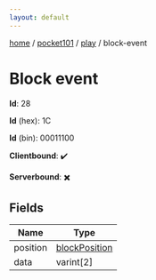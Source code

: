 ```yaml
---
layout: default
---
```


[home](/)  /  [pocket101](/protocol/pocket101)  /  [play](/protocol/pocket101/play)  /  block-event

# Block event

**Id**: 28

**Id** (hex): 1C

**Id** (bin): 00011100

**Clientbound**: ✔️

**Serverbound**: ✖️

## Fields

Name | Type
---|---
position | [blockPosition](/protocol/pocket101/types/block-position)
data | varint[2]

